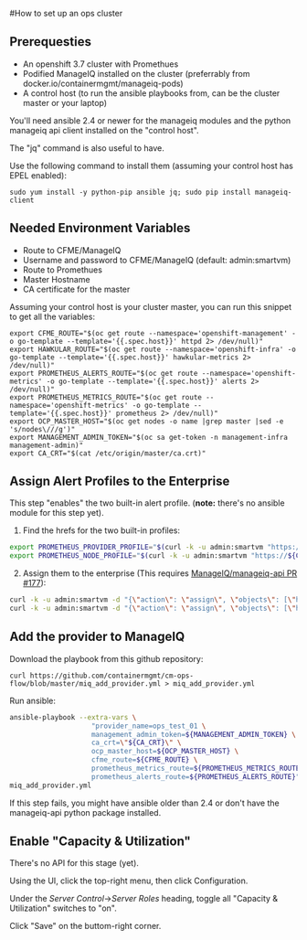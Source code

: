 #How to set up an ops cluster

## Prerequesties

* An openshift 3.7 cluster with Promethues
* Podified ManageIQ installed on the cluster (preferrably from docker.io/containermgmt/manageiq-pods)
* A control host (to run the ansible playbooks from, can be the cluster master or your laptop)

You'll need ansible 2.4 or newer for the manageiq modules and the python manageiq api client installed on the "control host".

The "jq" command is also useful to have.

Use the following command to install them (assuming your control host has EPEL enabled):

``sudo yum install -y python-pip ansible jq; sudo pip install manageiq-client``

## Needed Environment Variables

* Route to CFME/ManageIQ
* Username and password to CFME/ManageIQ (default: admin:smartvm)
* Route to Promethues
* Master Hostname
* CA certificate for the master

Assuming your control host is your cluster master, you can run this snippet to get all the variables:

```
export CFME_ROUTE="$(oc get route --namespace='openshift-management' -o go-template --template='{{.spec.host}}' httpd 2> /dev/null)"
export HAWKULAR_ROUTE="$(oc get route --namespace='openshift-infra' -o go-template --template='{{.spec.host}}' hawkular-metrics 2> /dev/null)"
export PROMETHEUS_ALERTS_ROUTE="$(oc get route --namespace='openshift-metrics' -o go-template --template='{{.spec.host}}' alerts 2> /dev/null)"
export PROMETHEUS_METRICS_ROUTE="$(oc get route --namespace='openshift-metrics' -o go-template --template='{{.spec.host}}' prometheus 2> /dev/null)"
export OCP_MASTER_HOST="$(oc get nodes -o name |grep master |sed -e 's/nodes\///g')"
export MANAGEMENT_ADMIN_TOKEN="$(oc sa get-token -n management-infra management-admin)"
export CA_CRT="$(cat /etc/origin/master/ca.crt)"
```

## Assign Alert Profiles to the Enterprise

This step "enables" the two built-in alert profile. (**note:** there's no ansible module for this step yet).

1. Find the hrefs for the two built-in profiles:

```bash
export PROMETHEUS_PROVIDER_PROFILE="$(curl -k -u admin:smartvm "https://${CFME_ROUTE}/api/alert_definition_profiles?filter\[\]=guid=a16fcf51-e2ae-492d-af37-19de881476ad" | jq -r ".resources[0].href")"``
export PROMETHEUS_NODE_PROFILE="$(curl -k -u admin:smartvm "https://${CFME_ROUTE}/api/alert_definition_profiles?filter\[\]=guid=ff0fb114-be03-4685-bebb-b6ae8f13d7ad" | jq -r ".resources[0].href")"``
```
2. Assign them to the enterprise (This requires [ManageIQ/manageiq-api PR #177](https://github.com/ManageIQ/manageiq-api/pull/177)):

```bash
curl -k -u admin:smartvm -d "{\"action\": \"assign\", \"objects\": [\"https://${CFME_ROUTE}/api/enterprises/1\"]}" ${PROMETHEUS_PROVIDER_PROFILE}
curl -k -u admin:smartvm -d "{\"action\": \"assign\", \"objects\": [\"https://${CFME_ROUTE}/api/enterprises/1\"]}" ${PROMETHEUS_NODE_PROFILE}
```

## Add the provider to ManageIQ

Download the playbook from this github repository:

``curl https://github.com/containermgmt/cm-ops-flow/blob/master/miq_add_provider.yml > miq_add_provider.yml``

Run ansible:

```bash
ansible-playbook --extra-vars \
                    "provider_name=ops_test_01 \
                    management_admin_token=${MANAGEMENT_ADMIN_TOKEN} \
                    ca_crt=\"${CA_CRT}\" \
                    ocp_master_host=${OCP_MASTER_HOST} \
                    cfme_route=${CFME_ROUTE} \
                    prometheus_metrics_route=${PROMETHEUS_METRICS_ROUTE} \
                    prometheus_alerts_route=${PROMETHEUS_ALERTS_ROUTE}" \
miq_add_provider.yml
```

If this step fails, you might have ansible older than 2.4 or don't have the manageiq-api python package installed.

## Enable "Capacity & Utilization"
There's no API for this stage (yet).

Using the UI, click the top-right menu, then click Configuration.

Under the *Server Control*->*Server Roles* heading, toggle all "Capacity & Utilization" switches to "on".

Click "Save" on the buttom-right corner.
